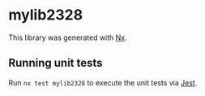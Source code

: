 # mylib2328

This library was generated with [Nx](https://nx.dev).

## Running unit tests

Run `nx test mylib2328` to execute the unit tests via [Jest](https://jestjs.io).
